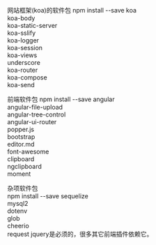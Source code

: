 网站框架(koa)的软件包
npm install --save koa \
                   koa-body \
                   koa-static-server \
                   koa-sslify \
                   koa-logger \
                   koa-session \
                   koa-views \
                   underscore \
                   koa-router \
                   koa-compose \
                   koa-send 

前端软件包
npm install --save angular \
                   angular-file-upload \
                   angular-tree-control \
                   angular-ui-router \
                   popper.js \
                   bootstrap \
                   editor.md \
                   font-awesome \
                   clipboard \
                   ngclipboard \
                   moment 

杂项软件包           
npm install --save sequelize \
                   mysql2 \
                   dotenv \
                   glob \
                   cheerio \
                   request
jquery是必须的，很多其它前端插件依赖它。